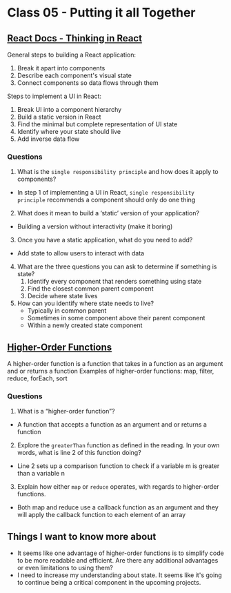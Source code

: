 # Class 05 - Putting it all Together

## [React Docs - Thinking in React](https://react.dev/learn/thinking-in-react)
General steps to building a React application: 
1. Break it apart into components
2. Describe each component's visual state
3. Connect components so data flows through them

Steps to implement a UI in React:
1. Break UI into a component hierarchy
2. Build a static version in React
3. Find the minimal but complete representation of UI state
4. Identify where your state should live
5. Add inverse data flow

### Questions
1. What is the ```single responsibility principle``` and how does it apply to components?
- In step 1 of implementing a UI in React, ```single responsibility principle``` recommends a component should only do one thing
2. What does it mean to build a ‘static’ version of your application?
- Building a version without interactivity (make it boring)
3. Once you have a static application, what do you need to add?
- Add state to allow users to interact with data
4. What are the three questions you can ask to determine if something is state?
    1. Identify every component that renders something using state
    2. Find the closest common parent component
    3. Decide where state lives
5. How can you identify where state needs to live?
    - Typically in common parent
    - Sometimes in some component above their parent component
    - Within a newly created state component 

## [Higher-Order Functions](https://eloquentjavascript.net/05_higher_order.html#h_xxCc98lOBK)
A higher-order function is a function that takes in a function as an argument and or returns a function
Examples of higher-order functions: map, filter, reduce, forEach, sort

### Questions
1. What is a “higher-order function”?
- A function that accepts a function as an argument and or returns a function
2. Explore the ```greaterThan``` function as defined in the reading. In your own words, what is line 2 of this function doing?
- Line 2 sets up a comparison function to check if a variable m is greater than a variable n
3. Explain how either ```map``` or ```reduce``` operates, with regards to higher-order functions.
- Both map and reduce use a callback function as an argument and they will apply the callback function to each element of an array

## Things I want to know more about
- It seems like one advantage of higher-order functions is to simplify code to be more readable and efficient. Are there any additional advantages or even limitations to using them?
- I need to increase my understanding about state. It seems like it's going to continue being a critical component in the upcoming projects.
